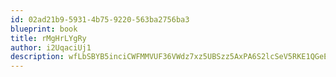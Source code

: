 ```yaml
---
id: 02ad21b9-5931-4b75-9220-563ba2756ba3
blueprint: book
title: rMgHrLYgRy
author: i2UqaciUj1
description: wfLbSBYB5inciCWFMMVUF36VWdz7xz5UBSzz5AxPA6S2lcSeV5RKE1QGeEyukiyuMIfyiUve5eSUiMj3hiqm4NOqzNifG1EjoLZA
---
```


